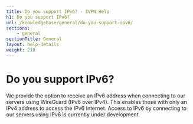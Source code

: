 ```yaml
---
title: Do you support IPv6? - IVPN Help
h1: Do you support IPv6?
url: /knowledgebase/general/do-you-support-ipv6/
sections:
    - general
sectionTitle: General
layout: help-details
weight: 210
---
```

# Do you support IPv6?

We provide the option to receive an IPv6 address when connecting to our servers using WireGuard (IPv6 over IPv4). This enables those with only an IPv4 address to access the IPv6 Internet. Access to IPv6 by connecting to our servers using IPv6 is currently under development.
